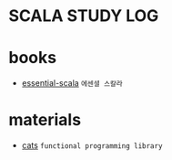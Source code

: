 # SCALA STUDY LOG

# books

- [essential-scala] `에센셜 스칼라`

[essential-scala]: /book/EssentialScala/index.md

# materials

- [cats] `functional programming library`

[cats]: /materials/cats/index.md

